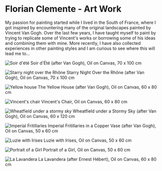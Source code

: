 # Florian Clemente - Art Work

My passion for painting started while I lived in the South of France, where I got inspired by encountering many of the original landscapes painted by Vincent Van Gogh. Over the last few years, I have taught myself to paint by trying to replicate some of Vincent's works or borrowing some of his ideas and combining them with mine. More recently, I have also collected experiences in other painting styles and I am curious to see where this will lead me to...




![Soir d'été](/images/Soir_d'ete1.jpg)
Soir d'Été (after Van Gogh), Oil on Canvas, 70 x 100 cm



![Starry night over the Rhône](/images/DSC_0791e.jpg)
Starry Night Over the Rhône (after Van Gogh), Oil on Canvas, 70 x 100 cm



![Yellow house](/images/yellowHouse.jpeg)
The Yellow House (after Van Gogh), Oil on Canvas, 60 x 80 cm



![Vincent's chair](/images/DSC_0784e.jpg)
Vincent's Chair, Oil on Canvas, 60 x 80 cm



![Wheatfield under a stormy sky](/images/DSC_0783e.jpg)
Wheatfield under a Stormy Sky (after Van Gogh), Oil on Canvas, 60 x 120 cm



![Imperial Fritillaries](/images/DSC_0787e.jpg)
Imperial Fritillaries in a Copper Vase (after Van Gogh), Oil on Canvas, 50 x 60 cm



![Luzie with Irises](/images/DSC_0789e.jpg)
Luzie with Irises, Oil on Canvas, 50 x 60 cm



![Portrait of a Girl](/images/DSC_0779e.jpg)
Portrait of a Girl, Oil on Canvas, 50 x 60 cm



![La Lavandera](/images/DSC_0314e.jpg)
La Lavandera (after Ernest Hébert), Oil on Canvas, 60 x 80 cm


